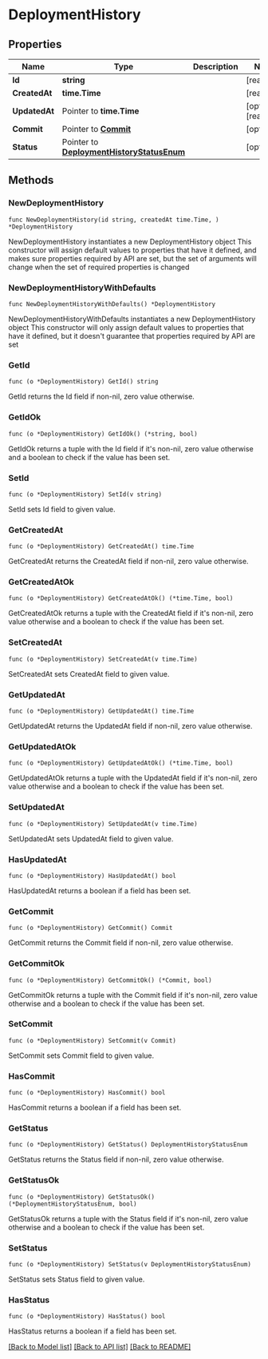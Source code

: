 # DeploymentHistory

## Properties

Name | Type | Description | Notes
------------ | ------------- | ------------- | -------------
**Id** | **string** |  | [readonly] 
**CreatedAt** | **time.Time** |  | [readonly] 
**UpdatedAt** | Pointer to **time.Time** |  | [optional] [readonly] 
**Commit** | Pointer to [**Commit**](Commit.md) |  | [optional] 
**Status** | Pointer to [**DeploymentHistoryStatusEnum**](DeploymentHistoryStatusEnum.md) |  | [optional] 

## Methods

### NewDeploymentHistory

`func NewDeploymentHistory(id string, createdAt time.Time, ) *DeploymentHistory`

NewDeploymentHistory instantiates a new DeploymentHistory object
This constructor will assign default values to properties that have it defined,
and makes sure properties required by API are set, but the set of arguments
will change when the set of required properties is changed

### NewDeploymentHistoryWithDefaults

`func NewDeploymentHistoryWithDefaults() *DeploymentHistory`

NewDeploymentHistoryWithDefaults instantiates a new DeploymentHistory object
This constructor will only assign default values to properties that have it defined,
but it doesn't guarantee that properties required by API are set

### GetId

`func (o *DeploymentHistory) GetId() string`

GetId returns the Id field if non-nil, zero value otherwise.

### GetIdOk

`func (o *DeploymentHistory) GetIdOk() (*string, bool)`

GetIdOk returns a tuple with the Id field if it's non-nil, zero value otherwise
and a boolean to check if the value has been set.

### SetId

`func (o *DeploymentHistory) SetId(v string)`

SetId sets Id field to given value.


### GetCreatedAt

`func (o *DeploymentHistory) GetCreatedAt() time.Time`

GetCreatedAt returns the CreatedAt field if non-nil, zero value otherwise.

### GetCreatedAtOk

`func (o *DeploymentHistory) GetCreatedAtOk() (*time.Time, bool)`

GetCreatedAtOk returns a tuple with the CreatedAt field if it's non-nil, zero value otherwise
and a boolean to check if the value has been set.

### SetCreatedAt

`func (o *DeploymentHistory) SetCreatedAt(v time.Time)`

SetCreatedAt sets CreatedAt field to given value.


### GetUpdatedAt

`func (o *DeploymentHistory) GetUpdatedAt() time.Time`

GetUpdatedAt returns the UpdatedAt field if non-nil, zero value otherwise.

### GetUpdatedAtOk

`func (o *DeploymentHistory) GetUpdatedAtOk() (*time.Time, bool)`

GetUpdatedAtOk returns a tuple with the UpdatedAt field if it's non-nil, zero value otherwise
and a boolean to check if the value has been set.

### SetUpdatedAt

`func (o *DeploymentHistory) SetUpdatedAt(v time.Time)`

SetUpdatedAt sets UpdatedAt field to given value.

### HasUpdatedAt

`func (o *DeploymentHistory) HasUpdatedAt() bool`

HasUpdatedAt returns a boolean if a field has been set.

### GetCommit

`func (o *DeploymentHistory) GetCommit() Commit`

GetCommit returns the Commit field if non-nil, zero value otherwise.

### GetCommitOk

`func (o *DeploymentHistory) GetCommitOk() (*Commit, bool)`

GetCommitOk returns a tuple with the Commit field if it's non-nil, zero value otherwise
and a boolean to check if the value has been set.

### SetCommit

`func (o *DeploymentHistory) SetCommit(v Commit)`

SetCommit sets Commit field to given value.

### HasCommit

`func (o *DeploymentHistory) HasCommit() bool`

HasCommit returns a boolean if a field has been set.

### GetStatus

`func (o *DeploymentHistory) GetStatus() DeploymentHistoryStatusEnum`

GetStatus returns the Status field if non-nil, zero value otherwise.

### GetStatusOk

`func (o *DeploymentHistory) GetStatusOk() (*DeploymentHistoryStatusEnum, bool)`

GetStatusOk returns a tuple with the Status field if it's non-nil, zero value otherwise
and a boolean to check if the value has been set.

### SetStatus

`func (o *DeploymentHistory) SetStatus(v DeploymentHistoryStatusEnum)`

SetStatus sets Status field to given value.

### HasStatus

`func (o *DeploymentHistory) HasStatus() bool`

HasStatus returns a boolean if a field has been set.


[[Back to Model list]](../README.md#documentation-for-models) [[Back to API list]](../README.md#documentation-for-api-endpoints) [[Back to README]](../README.md)



